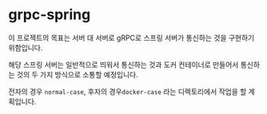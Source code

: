 # grpc-spring

이 프로젝트의 목표는 서버 대 서버로 gRPC로 스프링 서버가 통신하는 것을 구현하기 위함입니다.

해당 스프링 서버는 일반적으로 띄워서 통신하는 것과 도커 컨테이너로 만들어서 통신하는 것의 두 가지 방식으로 소통할 예정입니다.

전자의 경우 `normal-case`, 후자의 경우`docker-case` 라는 디렉토리에서 작업을 할 계획입니다.
